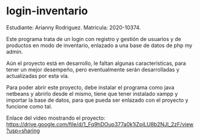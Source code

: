 # login-inventario

Estudiante: Arianny Rodriguez.
Matricula: 2020-10374.

Este programa trata de un login con registro y gestión de usuarios y de productos en modo de inventario, enlazado a una base de datos de php my admin. 

Aún el proyecto está en desarrollo, le faltan algunas características, para tener un mejor desempeño, pero eventualmente serán desarrolladas y actualizadas por esta vía.

Para poder abrir este proyecto, debe instalar el programa como java netbeans y abrirlo desde el mismo, tiene que tener instalado xampp y importar la base de datos, para 
que pueda ser enlazado con el proyecto y funcione como tal. 

Enlace del video mostrando el proyecto:
https://drive.google.com/file/d/1_Fq9hDOup377a0k1iZpjLU8b2NJI_2zF/view?usp=sharing
